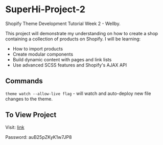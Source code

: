 # SuperHi-Project-2
 Shopify Theme Development Tutorial Week 2 - Wellby. 
 
 This project will demonstrate my understanding on how to create a shop containing a collection of products on Shopify. I will be learning:
 - How to import products
 - Create modular components
 - Build dynamic content with pages and link lists 
 - Use advanced SCSS features and Shopify's AJAX API

## Commands
`theme watch --allow-live flag` - will watch and auto-deploy new file changes to the theme.

## To View Project
Visit: [link](https://tracy-wellby-project-2.myshopify.com/password)

Password: auB25pZKyK1w7JP8